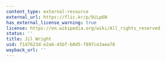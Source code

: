 ```yaml
---
content_type: external-resource
external_url: https://flic.kr/p/9iLp6N
has_external_license_warning: true
license: https://en.wikipedia.org/wiki/All_rights_reserved
status: ''
title: Jil Wright
uid: f1d7623d-e2a6-45bf-b0d5-f897ce3aea78
wayback_url: ''
---
```

